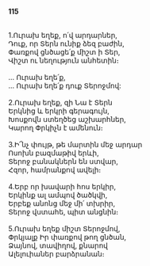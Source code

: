 **115**

\
1.Ուրախ եղեք, ո՛վ արդարներ,\
Դուք, որ Տերն ունիք ձեզ բաժին,\
Փառքով ցնծացե՛ք միշտ ի Տեր,\
Վիշտ ու նեղություն անհետին։\
\
 ... Ուրախ եղե՛ք,\
 ... Ուրախ եղե՛ք դուք Տերոջմով:\
\
2.Ուրախ եղեք, զի Նա է Տերն\
Երկնից և երկրի գերագույն,\
Խոսքովն ստեղծեց աշխարհներ,\
Կարող Փրկիչն է ամենուն։\
\
3.Ի՜նչ փույթ, թե մարտին մեջ արդար\
Ոսոխն բազմաթիվ երևի,\
Տերոջ բանակներն են ստվար,\
Հզոր, համրանքով ավելի։\
\
4.Երբ որ խավարի հոս երկիր,\
Երկինք ալ ամպով ծածկվի,\
Երբեք անոնց մեջ մի՛ տխրիր,\
Տերոջ վստահե, պիտ անցնին։\
\
5.Ուրախ եղեք միշտ Տերոջմով,\
Փրկյալք Իր փառքով թող ցնծան,\
Ձայնով, տավիղով, քնարով\
Ալելուիաներ բարձրանան։
